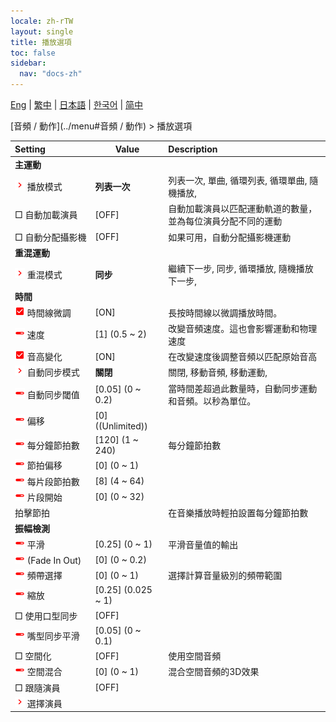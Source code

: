 ```yaml
---
locale: zh-rTW
layout: single
title: 播放選項
toc: false
sidebar:
  nav: "docs-zh"
---
```

[Eng](/dancexr/menu/2025.4/motion/motion_loader) | [繁中](/tw/dancexr/menu/2025.4/motion/motion_loader) | [日本語](/jp/dancexr/menu/2025.4/motion/motion_loader) | [한국어](/kr/dancexr/menu/2025.4/motion/motion_loader) | [简中](/zh/dancexr/menu/2025.4/motion/motion_loader)

[音頻 / 動作](../menu#音頻 / 動作) > 播放選項



| Setting | Value | Description |
| :--- | --- | :--- |
|<nobr> <b>主運動</b></nobr>|| 
|<nobr><img src="/images/icon/ic_chevron.png" alt="chevron icon"/> 播放模式</nobr>| **列表一次** | 列表一次, 單曲, 循環列表, 循環單曲, 隨機播放,  |
|<nobr> □ 自動加載演員</nobr>| [OFF] | 自動加載演員以匹配運動軌道的數量，並為每位演員分配不同的運動
|<nobr> □ 自動分配攝影機</nobr>| [OFF] | 如果可用，自動分配攝影機運動
|<nobr> <b>重混運動</b></nobr>|| 
|<nobr><img src="/images/icon/ic_chevron.png" alt="chevron icon"/> 重混模式</nobr>| **同步** | 繼續下一步, 同步, 循環播放, 隨機播放下一步,  |
|<nobr> <b>時間</b></nobr>|| 
|<nobr><img src="/images/icon/ic_check_on.png" alt="check on icon"/> 時間線微調</nobr>| [ON] | 長按時間線以微調播放時間。
|<nobr><img src="/images/icon/ic_slider.png" alt="slider icon"/> 速度</nobr>| [1] (0.5 ~ 2) | 改變音頻速度。這也會影響運動和物理速度
|<nobr><img src="/images/icon/ic_check_on.png" alt="check on icon"/> 音高變化</nobr>| [ON] | 在改變速度後調整音頻以匹配原始音高
|<nobr><img src="/images/icon/ic_chevron.png" alt="chevron icon"/> 自動同步模式</nobr>| **關閉** | 關閉, 移動音頻, 移動運動,  |
|<nobr><img src="/images/icon/ic_slider.png" alt="slider icon"/> 自動同步閾值</nobr>| [0.05] (0 ~ 0.2) | 當時間差超過此數量時，自動同步運動和音頻。以秒為單位。
|<nobr><img src="/images/icon/ic_slider.png" alt="slider icon"/> 偏移</nobr>| [0] ((Unlimited)) | 
|<nobr><img src="/images/icon/ic_slider.png" alt="slider icon"/> 每分鐘節拍數</nobr>| [120] (1 ~ 240) | 每分鐘節拍數
|<nobr><img src="/images/icon/ic_slider.png" alt="slider icon"/> 節拍偏移</nobr>| [0] (0 ~ 1) | 
|<nobr><img src="/images/icon/ic_slider.png" alt="slider icon"/> 每片段節拍數</nobr>| [8] (4 ~ 64) | 
|<nobr><img src="/images/icon/ic_slider.png" alt="slider icon"/> 片段開始</nobr>| [0] (0 ~ 32) | 
|<nobr> 拍擊節拍</nobr>|| 在音樂播放時輕拍設置每分鐘節拍數
|<nobr> <b>振幅檢測</b></nobr>|| 
|<nobr><img src="/images/icon/ic_slider.png" alt="slider icon"/> 平滑</nobr>| [0.25] (0 ~ 1) | 平滑音量值的輸出
|<nobr><img src="/images/icon/ic_slider.png" alt="slider icon"/> (Fade In Out)</nobr>| [0] (0 ~ 0.2) | 
|<nobr><img src="/images/icon/ic_slider.png" alt="slider icon"/> 頻帶選擇</nobr>| [0] (0 ~ 1) | 選擇計算音量級別的頻帶範圍
|<nobr><img src="/images/icon/ic_slider.png" alt="slider icon"/> 縮放</nobr>| [0.25] (0.025 ~ 1) | 
|<nobr> □ 使用口型同步</nobr>| [OFF] | 
|<nobr><img src="/images/icon/ic_slider.png" alt="slider icon"/> 嘴型同步平滑</nobr>| [0.05] (0 ~ 0.1) | 
|<nobr> □ 空間化</nobr>| [OFF] | 使用空間音頻
|<nobr><img src="/images/icon/ic_slider.png" alt="slider icon"/> 空間混合</nobr>| [0] (0 ~ 1) | 混合空間音頻的3D效果
|<nobr> □ 跟隨演員</nobr>| [OFF] | 
|<nobr><img src="/images/icon/ic_chevron.png" alt="chevron icon"/> 選擇演員</nobr>|  |  |
